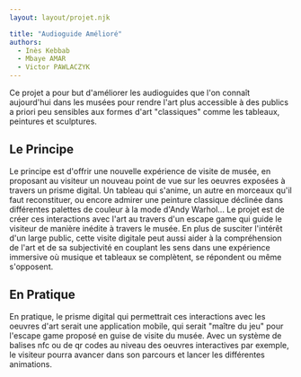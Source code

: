 ```yaml
---
layout: layout/projet.njk

title: "Audioguide Amélioré"
authors:
  - Inès Kebbab
  - Mbaye AMAR
  - Victor PAWLACZYK
---
```


Ce projet a pour but d'améliorer les audioguides que l'on connaît aujourd'hui dans les musées pour rendre l'art plus accessible à des publics a priori peu sensibles aux formes d'art "classiques" comme les tableaux, peintures et sculptures.

## Le Principe

Le principe est d'offrir une nouvelle expérience de visite de musée, en proposant au visiteur un nouveau point de vue sur les oeuvres exposées à travers un prisme digital. Un tableau qui s'anime, un autre en morceaux qu'il faut reconstituer, ou encore admirer une peinture classique déclinée dans différentes palettes de couleur à la mode d'Andy Warhol... Le projet est de créer ces interactions avec l'art au travers d'un escape game qui guide le visiteur de manière inédite à travers le musée. En plus de susciter l'intérêt d'un large public, cette visite digitale peut aussi aider à la compréhension de l'art et de sa subjectivité en couplant les sens dans une expérience immersive où musique et tableaux se complètent, se répondent ou même s'opposent.

## En Pratique

En pratique, le prisme digital qui permettrait ces interactions avec les oeuvres d'art serait une application mobile, qui serait "maître du jeu" pour l'escape game proposé en guise de visite du musée. Avec un système de balises nfc ou de qr codes au niveau des oeuvres interactives par exemple, le visiteur pourra avancer dans son parcours et lancer les différentes animations.
